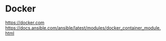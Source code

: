 Docker
======

https://docker.com
https://docs.ansible.com/ansible/latest/modules/docker_container_module.html
